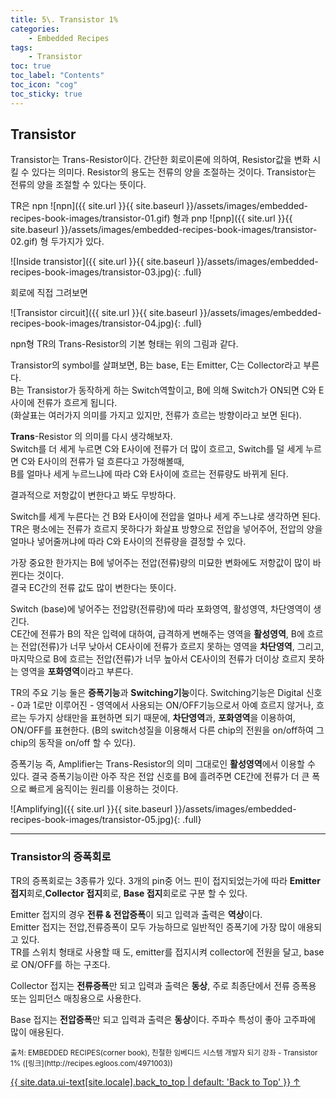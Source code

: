 ```yaml
---
title: 5\. Transistor 1%
categories:
    - Embedded Recipes
tags:
    - Transistor
toc: true 
toc_label: "Contents" 
toc_icon: "cog"
toc_sticky: true
---
```

## Transistor
Transistor는 Trans-Resistor이다. 간단한 회로이론에 의하여, Resistor값을 변화 시킬 수 있다는 의미다. Resistor의 용도는 전류의 양을 조절하는 것이다. Transistor는 전류의 양을 조절할 수 있다는 뜻이다.  
 
TR은 npn ![npn]({{ site.url }}{{ site.baseurl }}/assets/images/embedded-recipes-book-images/transistor-01.gif) 형과 pnp ![pnp]({{ site.url }}{{ site.baseurl }}/assets/images/embedded-recipes-book-images/transistor-02.gif) 형 두가지가 있다.  

![Inside transistor]({{ site.url }}{{ site.baseurl }}/assets/images/embedded-recipes-book-images/transistor-03.jpg){: .full}  

회로에 직접 그려보면

![Transistor circuit]({{ site.url }}{{ site.baseurl }}/assets/images/embedded-recipes-book-images/transistor-04.jpg){: .full} 

npn형 TR의 Trans-Resistor의 기본 형태는 위의 그림과 같다.  

Transistor의 symbol를 살펴보면, B는 base, E는 Emitter, C는 Collector라고 부른다.   
B는 Transistor가 동작하게 하는 Switch역할이고, B에 의해 Switch가 ON되면 C와 E사이에 전류가 흐르게 됩니다.  
(화살표는 여러가지 의미를 가지고 있지만, 전류가 흐르는 방향이라고 보면 된다).
 
**Trans**-Resistor 의 의미를 다시 생각해보자.  
Switch를 더 세게 누르면 C와 E사이에 전류가 더 많이 흐르고, Switch를 덜 세게 누르면 C와 E사이의 전류가 덜 흐른다고 가정해볼때,  
B를 얼마나 세게 누르느냐에 따라 C와 E사이에 흐르는 전류량도 바뀌게 된다.  

결과적으로 저항값이 변한다고 봐도 무방하다.  

Switch를 세게 누른다는 건 B와 E사이에 전압을 얼마나 세게 주느냐로 생각하면 된다.  
TR은 평소에는 전류가 흐르지 못하다가 화살표 방향으로 전압을 넣어주어, 전압의 양을 얼마나 넣어줄꺼냐에 따라 C와 E사이의 전류량을 결정할 수 있다.  

가장 중요한 한가지는 B에 넣어주는 전압(전류)량의 미묘한 변화에도 저항값이 많이 바뀐다는 것이다.  
결국 EC간의 전류 값도 많이 변한다는 뜻이다.
 
Switch (base)에 넣어주는 전압량(전류량)에 따라 포화영역, 활성영역, 차단영역이 생긴다.  
CE간에 전류가 B의 작은 입력에 대하여, 급격하게 변해주는 영역을 **활성영역**, B에 흐르는 전압(전류)가 너무 낮아서 CE사이에 전류가 흐르지 못하는 영역을 **차단영역**, 그리고, 마지막으로 B에 흐르는 전압(전류)가 너무 높아서 CE사이의 전류가 더이상 흐르지 못하는 영역을 **포화영역**이라고 부른다.  

TR의 주요 기능 둘은 **증폭기능**과 **Switching기능**이다. Switching기능은 Digital 신호 - 0과 1로만 이루어진 - 영역에서 사용되는 ON/OFF기능으로서 아예 흐르지 않거나, 흐르는 두가지 상태만을 표현하면 되기 때문에, **차단영역**과, **포화영역**을 이용하여,
ON/OFF를 표현한다. (B의 switch성질을 이용해서 다른 chip의 전원을 on/off하여 그 chip의 동작을 on/off 할 수 있다).  

증폭기능 즉, Amplifier는 Trans-Resistor의 의미 그대로인 **활성영역**에서 이용할 수 있다. 결국 증폭기능이란 아주 작은 전압 신호를 B에 흘려주면 CE간에 전류가 더 큰 폭으로 빠르게 움직이는 원리를 이용하는 것이다.  

![Amplifying]({{ site.url }}{{ site.baseurl }}/assets/images/embedded-recipes-book-images/transistor-05.jpg){: .full} 

* * *
### Transistor의 증폭회로
TR의 증폭회로는 3종류가 있다. 3개의 pin중 어느 핀이 접지되었는가에 따라 **Emitter 접지**회로,**Collector 접지**회로, **Base 접지**회로로 구분 할 수 있다.  

Emitter 접지의 경우 **전류 & 전압증폭**이 되고 입력과 출력은 **역상**이다.  
Emitter 접지는 전압,전류증폭이 모두 가능하므로 일반적인 증폭기에 가장 많이 애용되고 있다.  
TR를 스위치 형태로 사용할 때 도, emitter를 접지시켜 collector에 전원을 달고, base로 ON/OFF를 하는 구조다. 

Collector 접지는 **전류증폭**만 되고 입력과 출력은 **동상**, 주로 최종단에서 전류 증폭용 또는 임피던스 매칭용으로 사용한다.  

Base 접지는 **전압증폭**만 되고 입력과 출력은 **동상**이다. 주파수 특성이 좋아 고주파에 많이 애용된다.  

<sub>
출처: EMBEDDED RECIPES(corner book),  
친절한 임베디드 시스템 개발자 되기 강좌 - Transistor 1% ([링크](http://recipes.egloos.com/4971003))
</sub>

<a href="#page-title" class="back-to-top">{{ site.data.ui-text[site.locale].back_to_top | default: 'Back to Top' }} &uarr;</a>